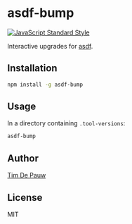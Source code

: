 # asdf-bump

[![JavaScript Standard Style](https://img.shields.io/badge/code%20style-standard-brightgreen.svg)](https://standardjs.com/)

Interactive upgrades for [asdf](https://asdf-vm.com/).

## Installation

```bash
npm install -g asdf-bump
```

## Usage

In a directory containing `.tool-versions`:

```bash
asdf-bump
```

## Author

[Tim De Pauw](https://tmdpw.eu/)

## License

MIT
